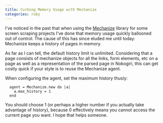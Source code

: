 ```yaml
---
title: Curbing Memory Usage with Mechanize
categories: ruby
---
```


I've noticed in the past that when using the
[Mechanize](http://mechanize.rubyforge.org) library for some screen scraping
projects I've done that memory usage quickly ballooned out of control.  The
cause of this has since eluded me until today: Mechanize keeps a history of
pages in memory. 

As far as I can tell, the default history limit is unlimited.
Considering that a page consists of mechanize objects for all the links, form
elements, etc on a page as well as a representation of the parsed page in
Nokogiri, this can get costly quick if your style is to reuse the Mechanize
agent.

When configuring the agent, set the maximum history thusly:

~~~~{.ruby}
  agent = Mechanize.new do |a| 
    a.max_history = 1
  end
~~~~

You should choose 1 (or perhaps a higher number if you actually take advantage
of history), because 0 effectively means you cannot access the current page you
want. I hope that helps someone.
